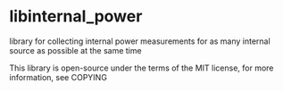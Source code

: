# libinternal_power


library for collecting internal power measurements for as many internal source as possible at the same time

This library is open-source under the terms of the MIT license, for more information, see COPYING
